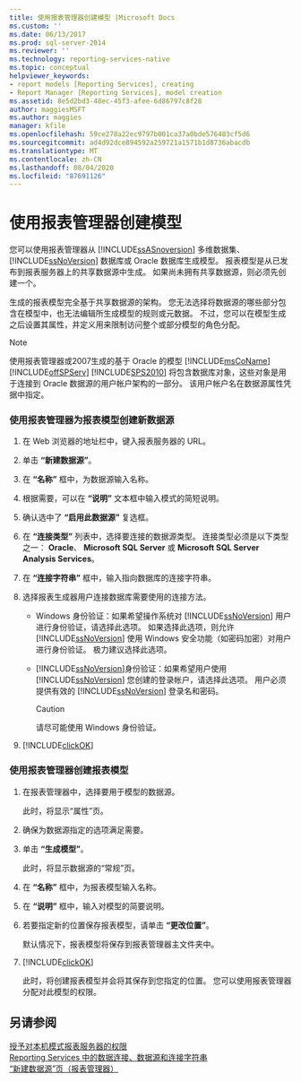 ```yaml
---
title: 使用报表管理器创建模型 |Microsoft Docs
ms.custom: ''
ms.date: 06/13/2017
ms.prod: sql-server-2014
ms.reviewer: ''
ms.technology: reporting-services-native
ms.topic: conceptual
helpviewer_keywords:
- report models [Reporting Services], creating
- Report Manager [Reporting Services], model creation
ms.assetid: 8e5d2bd3-48ec-45f3-afee-6d86797c8f28
author: maggiesMSFT
ms.author: maggies
manager: kfile
ms.openlocfilehash: 59ce278a22ec9797b001ca37a0bde576483cf5d6
ms.sourcegitcommit: ad4d92dce894592a259721a1571b1d8736abacdb
ms.translationtype: MT
ms.contentlocale: zh-CN
ms.lasthandoff: 08/04/2020
ms.locfileid: "87691126"
---
```

# <a name="create-a-model-using-report-manager"></a>使用报表管理器创建模型
  您可以使用报表管理器从 [!INCLUDE[ssASnoversion](../includes/ssasnoversion-md.md)] 多维数据集、 [!INCLUDE[ssNoVersion](../includes/ssnoversion-md.md)] 数据库或 Oracle 数据库生成模型。 报表模型是从已发布到报表服务器上的共享数据源中生成。 如果尚未拥有共享数据源，则必须先创建一个。  
  
 生成的报表模型完全基于共享数据源的架构。 您无法选择将数据源的哪些部分包含在模型中，也无法编辑所生成模型的规则或元数据。 不过，您可以在模型生成之后设置其属性，并定义用来限制访问整个或部分模型的角色分配。  
  
> [!NOTE]  
>  使用报表管理器或2007生成的基于 Oracle 的模型 [!INCLUDE[msCoName](../includes/msconame-md.md)] [!INCLUDE[offSPServ](../includes/offspserv-md.md)] [!INCLUDE[SPS2010](../includes/sps2010-md.md)] 将包含数据库对象，这些对象是用于连接到 Oracle 数据源的用户帐户架构的一部分。 该用户帐户名在数据源属性凭据中指定。  
  
### <a name="to-create-a-new-data-source-for-a-report-model-using-report-manager"></a>使用报表管理器为报表模型创建新数据源  
  
1.  在 Web 浏览器的地址栏中，键入报表服务器的 URL。  
  
2.  单击 **“新建数据源”**。  
  
3.  在 **“名称”** 框中，为数据源输入名称。  
  
4.  根据需要，可以在 **“说明”** 文本框中输入模式的简短说明。  
  
5.  确认选中了 **“启用此数据源”** 复选框。  
  
6.  在 **“连接类型”** 列表中，选择要连接的数据源类型。 连接类型必须是以下类型之一： **Oracle**、 **Microsoft SQL Server** 或 **Microsoft SQL Server Analysis Services**。  
  
7.  在 **“连接字符串”** 框中，输入指向数据库的连接字符串。  
  
8.  选择报表生成器用户连接数据库需要使用的连接方法。  
  
    -   Windows 身份验证：如果希望操作系统对 [!INCLUDE[ssNoVersion](../includes/ssnoversion-md.md)] 用户进行身份验证，请选择此选项。 如果选择此选项，则允许 [!INCLUDE[ssNoVersion](../includes/ssnoversion-md.md)] 使用 Windows 安全功能（如密码加密）对用户进行身份验证。 极力建议选择此选项。  
  
    -   [!INCLUDE[ssNoVersion](../includes/ssnoversion-md.md)]身份验证：如果希望用户使用 [!INCLUDE[ssNoVersion](../includes/ssnoversion-md.md)] 您创建的登录帐户，请选择此选项。 用户必须提供有效的 [!INCLUDE[ssNoVersion](../includes/ssnoversion-md.md)] 登录名和密码。  
  
        > [!CAUTION]  
        >  请尽可能使用 Windows 身份验证。  
  
9. [!INCLUDE[clickOK](../includes/clickok-md.md)]  
  
### <a name="to-create-a-report-model-using-report-manager"></a>使用报表管理器创建报表模型  
  
1.  在报表管理器中，选择要用于模型的数据源。  
  
     此时，将显示“属性”页。  
  
2.  确保为数据源指定的选项满足需要。  
  
3.  单击 **“生成模型”**。  
  
     此时，将显示数据源的“常规”页。  
  
4.  在 **“名称”** 框中，为报表模型输入名称。  
  
5.  在 **“说明”** 框中，输入对模型的简要说明。  
  
6.  若要指定新的位置保存报表模型，请单击 **“更改位置”**。  
  
     默认情况下，报表模型将保存到报表管理器主文件夹中。  
  
7.  [!INCLUDE[clickOK](../includes/clickok-md.md)]  
  
     此时，将创建报表模型并会将其保存到您指定的位置。 您可以使用报表管理器分配对此模型的权限。  
  
## <a name="see-also"></a>另请参阅  
 [授予对本机模式报表服务器的权限](security/granting-permissions-on-a-native-mode-report-server.md)   
 [Reporting Services 中的数据连接、数据源和连接字符串](../../2014/reporting-services/data-connections-data-sources-and-connection-strings-in-reporting-services.md)   
 [“新建数据源”页（报表管理器）](../../2014/reporting-services/new-data-source-page-report-manager.md)  
  
  
